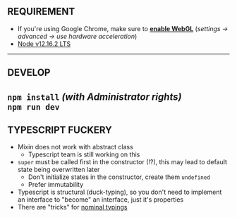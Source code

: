 ## REQUIREMENT
- If you're using Google Chrome, make sure to **[enable WebGL](https://get.webgl.org/)** (_settings -> advanced -> use hardware acceleration_)
- [Node v12.16.2 LTS](https://nodejs.org/en/)
---
## DEVELOP
`npm install` _(with Administrator rights)_      
`npm run dev`
---
## TYPESCRIPT FUCKERY
- Mixin does not work with abstract class
    - Typescript team is still working on this
- `super` must be called first in the constructor (!?), this may lead to default state being overwritten later
    - Don't initialize states in the constructor, create them `undefined`
    - Prefer immutability
- Typescript is structural (duck-typing), so you don't need to implement an interface to "become" an interface, just it's properties
- There are "tricks" for [nominal typings](https://michalzalecki.com/nominal-typing-in-typescript/)